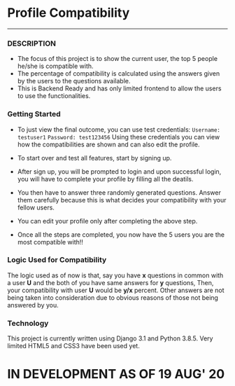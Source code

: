# Profile Compatibility
-----------------------

### DESCRIPTION
- The focus of this project is to show the current user, the top 5 people he/she is compatible with.
- The percentage of compatibility is calculated using the answers given by the users to the questions available.
- This is Backend Ready and has only limited frontend to allow the users to use the functionalities.


### Getting Started
- To just view the final outcome, you can use test credentials:
    ``` Username: testuser1 ```
    ``` Password: test123456 ```
    Using these credentials you can view how the compatibilities are shown and can also edit the profile.

- To start over and test all features, start by signing up.
- After sign up, you will be prompted to login and upon successful login, you will have to complete your profile by filling all the deatils.
- You then have to answer three randomly generated questions. Answer them carefully because this is what decides your compatibility with your fellow users.
- You can edit your profile only after completing the above step.
- Once all the steps are completed, you now have the 5 users you are the most compatible with!!


### Logic Used for Compatibility

The logic used as of now is that, say you have **x** questions in common with a user **U** and the both of you have same answers for **y** questions, Then, your compatibility with user **U** would be **y/x** percent. Other answers are not being taken into consideration due to obvious reasons of those not being answered by you.


### Technology

This project is currently written using Django 3.1 and Python 3.8.5. Very limited HTML5 and CSS3 have been used yet.

# IN DEVELOPMENT AS OF 19 AUG' 20
